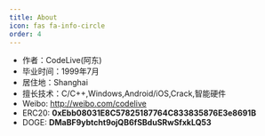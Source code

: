 ```yaml
---
title: About
icon: fas fa-info-circle
order: 4
---
```


- 作者：CodeLive(阿东)
- 毕业时间：1999年7月
- 居住地：Shanghai
- 擅长技术：C/C++,Windows,Android/iOS,Crack,智能硬件
- Weibo: http://weibo.com/codelive
- ERC20: **0xEbb08031E8C57825187764C833835876E3e8691B**
- DOGE: **DMaBF9ybtcht9ojQB6fSBduSRwSfxkLQ53**
